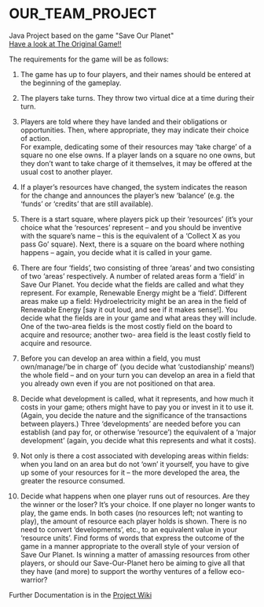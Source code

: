# OUR_TEAM_PROJECT
Java Project based on the game "Save Our Planet"<br>
[Have a look at The Original Game!!](https://www.appropedia.org/Save_the_planet_board_game#:~:text=Save%20The%20Planet%20Board%20Game%20is%20free%20and%20open%2Dsource,the%20planet%20in%20real%20life)

The requirements for the game will be as follows:<br>

1. The  game  has  up  to  four  players,  and  their  names  should  be  entered  at  the  beginning  of  the gameplay.<br>

2. The players take turns. They throw two virtual dice at a time during their turn.<br>

3. Players  are  told  where  they  have  landed  and  their  obligations  or  opportunities.  Then,  where appropriate,  they  may  indicate  their  choice  of  action.  
For  example,  dedicating  some  of  their resources may ‘take charge’ of a square no one else owns. If a player lands on a square no one owns,  but  they  don’t  want  to  take  charge  of  it  themselves,  it  may  be  offered  at  the  usual  cost  to another player.<br>

4. If a player’s resources have changed, the system indicates the reason for the change and announces 
the player’s new ‘balance’ (e.g. the ‘funds’ or ‘credits’ that are still available).<br>

5. There is a start square, where players pick up their ‘resources’ (it’s your choice what the ‘resources’ 
represent – and you should be inventive with the square’s name – this is the equivalent of a ‘Collect 
X as you pass Go’ square). Next, there is a square on the board where nothing happens – again, 
you decide what it is called in your game.<br>   

6. There are four ‘fields’, two consisting of three ‘areas’ and two consisting of two ‘areas’ respectively. 
A number of related areas form a ‘field’ in Save Our Planet. You decide what the fields are called 
and what they represent.   For example, Renewable Energy might be a ‘field’.    Different areas make 
up a field: Hydroelectricity might be an area in the field of Renewable Energy [say it out loud, and 
see if it makes sense!]. You decide what the fields are in your game and what areas they will include. 
One of the two-area fields is the most costly field on the board to acquire and resource; another two-
area field is the least costly field to acquire and resource.<br>

7. Before you can develop an area within a field, you must own/manage/’be in charge of’ (you decide 
what ‘custodianship’ means!) the whole field – and on your turn you can develop an area in a field 
that you already own even if you are not positioned on that area.<br>

8. Decide what development is called, what it represents, and how much it costs in your game; others 
might have to pay you or invest in it to use it. (Again, you decide the nature and the significance of 
the transactions between players.)  Three ‘developments’ are needed before you can establish (and 
pay for, or otherwise ‘resource’) the equivalent of a ‘major development’ (again, you decide what this 
represents and what it costs).<br>

9. Not only is there a cost associated with developing areas within fields: when you land on an area 
but do not ‘own’ it yourself, you have to give up some of your resources for it – the more developed 
the area, the greater the resource consumed.<br>

10. Decide what happens when one player runs out of resources. Are they the winner or the loser? It’s 
your choice.    If one player no longer wants to play, the game ends. In both cases (no resources 
left; not wanting to play), the amount of resource each player holds is shown. There is no need to 
convert ‘developments’, etc., to an equivalent value in your ‘resource units’. Find forms of words that 
express the outcome of the game in a manner appropriate to the overall style of your version of Save 
Our Planet. Is winning a matter of amassing resources from other players, or should our Save-Our-Planet hero be aiming to give all that they have (and more) to support the worthy ventures of a fellow 
eco-warrior?<br>

Further Documentation is in the [Project Wiki](https://gitlab2.eeecs.qub.ac.uk/CSC7083-2122/CSC7083-2122-G32/-/wikis/home)<br>
